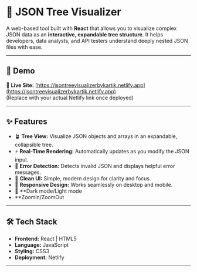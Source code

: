 # 🌳 JSON Tree Visualizer

A web-based tool built with **React** that allows you to visualize complex JSON data as an **interactive, expandable tree structure**. It helps developers, data analysts, and API testers understand deeply nested JSON files with ease.

---

## 🚀 Demo

🔗 **Live Site:** [https://jsontreevisualizerbykartik.netlify.app](https://jsontreevisualizerbykartik.netlify.app)  
(Replace with your actual Netlify link once deployed)

---

## ✨ Features

- 🪴 **Tree View:** Visualize JSON objects and arrays in an expandable, collapsible tree.
- ⚡ **Real-Time Rendering:** Automatically updates as you modify the JSON input.
- 🧩 **Error Detection:** Detects invalid JSON and displays helpful error messages.
- 🎨 **Clean UI:** Simple, modern design for clarity and focus.
- 📱 **Responsive Design:** Works seamlessly on desktop and mobile.
- 🔦 **Dark mode/Light mode
- **Zoomin/ZoomOut

---

## 🛠️ Tech Stack

- **Frontend:** React | HTML5
- **Language:** JavaScript
- **Styling:** CSS3 
- **Deployment:** Netlify

---

